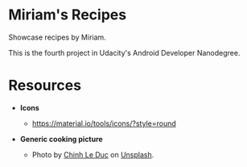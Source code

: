 # Miriam's Recipes

Showcase recipes by Miriam.

This is the fourth project in Udacity's Android Developer Nanodegree.

# Resources

- **Icons**
  - https://material.io/tools/icons/?style=round

- **Generic cooking picture**
  - Photo by [Chinh Le Duc](https://unsplash.com/photos/vuDXJ60mJOA?utm_source=unsplash&utm_medium=referral&utm_content=creditCopyText) on [Unsplash](https://unsplash.com/?utm_source=unsplash&utm_medium=referral&utm_content=creditCopyText).

